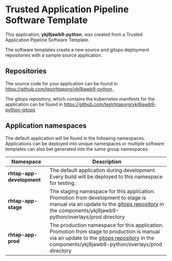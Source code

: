 # Trusted Application Pipeline Software Template

This application, **ykj9jawb9-python**, was created from a Trusted Application Pipeline Software Template.

The software templates create a new source and gitops deployment repositories with a sample source application. 

## Repositories

The source code for your application can be found in [https://github.com/testrhtaporg/ykj9jawb9-python ](https://github.com/testrhtaporg/ykj9jawb9-python ).
 
The gitops repository, which contains the kubernetes manifests for the application can be found in 
[https://github.com/testrhtaporg/ykj9jawb9-python-gitops ](https://github.com/testrhtaporg/ykj9jawb9-python-gitops ) 

## Application namespaces 

The default application will be found in the following namespaces. Applications can be deployed into unique namespaces or multiple software templates can also bet generated into the same group namespaces.  

|  Namespace   |  Description   |  
| -------- | -------- |   
| **rhtap-app-development** | The default application during development. Every build will be deployed to this namespace for testing. | 
| **rhtap-app-stage** | The staging namespace for this application. Promotion from development to stage is manual via an update to the [gitops repository](https://github.com/testrhtaporg/ykj9jawb9-python-gitops ) in the components/ykj9jawb9-python/overlays/prod directory |  
| **rhtap-app-prod** | The production namespace for this application. Promotion from stage to production is manual via an update to the [gitops repository](https://github.com/testrhtaporg/ykj9jawb9-python-gitops ) in the components/ykj9jawb9-python/overlays/prod directory | 